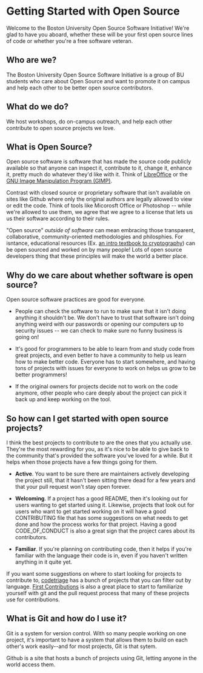 # Getting Started with Open Source

Welcome to the Boston University Open Source Software Initiative! We're glad to have you aboard, whether these will be your first open source lines of code or whether you're a free software veteran. 

## Who are we?

The Boston University Open Source Software Initiative is a group of BU students who care about Open Source and want to promote it on campus and help each other to be better open source contributors. 

## What do we do?

We host workshops, do on-campus outreach, and help each other contribute to open source projects we love. 

## What is Open Source?

Open source software is software that has made the source code publicly available so that anyone can inspect it, contribute to it, change it, enhance it, pretty much do whatever they'd like with it. Think of [LibreOffice](https://www.libreoffice.org/about-us/source-code/) or the [GNU Image Manipulation Program (GIMP)](https://www.gimp.org/source/#gimp-source-code).

Contrast with closed source or proprietary software that isn't available on sites like Github where only the original authors are legally allowed to view or edit the code. Think of tools like Micorosft Office or Photoshop -- while we're allowed to use them, we agree that we agree to a license that lets us us their software according to their rules. 

"Open source" *outside of software* can mean embracing those transparent, collaborative, community-oriented methodologies and philosphies. For isntance, educational resources (Ex. [an intro textbook to cryptography](https://github.com/crypto101/book)) can be open sourced and worked on by many people! Lots of open source developers thing that these principles will make the world a better place. 

## Why do we care about whether software is open source?

Open source software practices are good for everyone. 

* People can check the software to run to make sure that it isn't doing anything it shouldn't be. We don't have to trust that software isn't doing anything weird with our passwords or opening our computers up to security issues -- we can check to make sure no funny business is going on!

* It's good for programmers to be able to learn from and study code from great projects, and even better to have a community to help us learn how to make better code. Everyone has to start somewhere, and having tons of projects with issues for everyone to work on helps us grow to be better programmers!

* If the original owners for projects decide not to work on the code anymore, other people who care deeply about the project can pick it back up and keep working on the tool. 

## So how can I get started with open source projects?

I think the best projects to contribute to are the ones that you actually use. They're the most rewarding for you, as it's nice to be able to give back to the community that's provided the software you've loved for a while. But it helps when those projects have a few things going for them.

* **Active**. You want to be sure there are maintainers actively developing the project still, that it hasn't been sitting there dead for a few years and that your pull request won't stay open forever.

* **Welcoming**. If a project has a good README, then it's looking out for users wanting to get started using it. Likewise, projects that look out for users who want to get started working on it will have a good CONTRIBUTING file that has some suggestions on what needs to get done and how the process works for that project. Having a good CODE_OF_CONDUCT is also a great sign that the project cares about its contributors. 

* **Familiar**. If you're planning on contributing code, then it helps if you're familiar with the language their code is in, even if you haven't written anything in it quite yet. 

If you want some suggestions on where to start looking for projects to contribute to, [codetriage](https://www.codetriage.com/) has a bunch of projects that you can filter out by language. [First Contributions](https://github.com/firstcontributions/first-contributions) is also a great place to start to familiarize yourself with git and the pull request process that many of these projects use for contributions.  

## What is Git and how do I use it?

Git is a system for version control. With so many people working on one project, it's important to have a system that allows them to build on each other's work easily--and for most projects, Git is that sytem. 

Github is a site that hosts a bunch of projects using Git, letting anyone in the world access them. 
